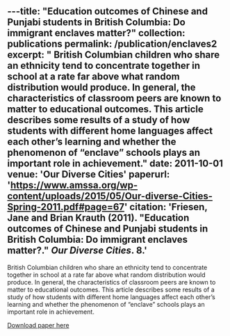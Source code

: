 ---title: "Education outcomes of Chinese and Punjabi students in British Columbia: Do immigrant enclaves matter?"
collection: publications
permalink: /publication/enclaves2
excerpt: " British Columbian children who share an ethnicity tend to concentrate together in school at a rate
far above what random distribution would produce. In general, the characteristics of classroom peers are
known to matter to educational outcomes. This article describes some results of a study of how students
with different home languages affect each other’s learning and whether the phenomenon of “enclave”
schools plays an important role in achievement."
date: 2011-10-01
venue: 'Our Diverse Cities'
paperurl: 'https://www.amssa.org/wp-content/uploads/2015/05/Our-diverse-Cities-Spring-2011.pdf#page=67'
citation: 'Friesen, Jane and Brian Krauth (2011). &quot;Education outcomes of Chinese and Punjabi students in British Columbia: Do immigrant enclaves matter?.&quot; <i>Our Diverse Cities</i>. 8.'
---
 British Columbian children who share an ethnicity tend to concentrate together in school at a rate
far above what random distribution would produce. In general, the characteristics of classroom peers are
known to matter to educational outcomes. This article describes some results of a study of how students
with different home languages affect each other’s learning and whether the phenomenon of “enclave”
schools plays an important role in achievement.

[Download paper here](http://academicpages.github.io/files/paper1.pdf)
